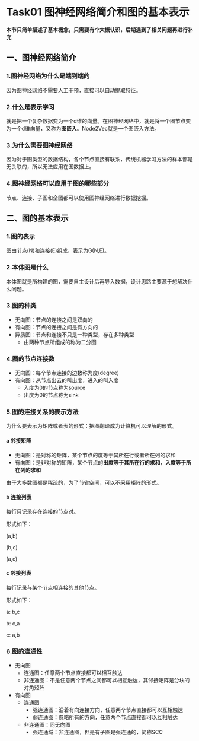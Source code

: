 # Task01 图神经网络简介和图的基本表示
**本节只简单描述了基本概念，只需要有个大概认识，后期遇到了相关问题再进行补充**
## 一、图神经网络简介
### 1.图神经网络为什么是端到端的
因为图神经网络不需要人工干预，直接可以自动提取特征。
### 2.什么是表示学习
就是把一个复杂数据变为一个d维的向量。在图神经网络中，就是将一个图节点变为一个d维向量，又称为**图嵌入**。Node2Vec就是一个图嵌入方法。
### 3.为什么需要图神经网络
因为对于图类型的数据结构，各个节点直接有联系，传统机器学习方法的样本都是无关联的，所以无法应用在图数据上。
### 4.图神经网络可以应用于图的哪些部分
节点、连接、子图和全图都可以使用图神经网络进行数据挖掘。
## 二、图的基本表示
### 1.图的表示
图由节点(N)和连接(E)组成，表示为G(N,E)。
### 2.本体图是什么
本体图就是所构建的图，需要自主设计后再导入数据，设计思路主要源于想解决什么问题。
### 3.图的种类
- 无向图：节点的连接之间是双向的
- 有向图：节点的连接之间是有方向的
- 异质图：节点和连接不只是一种类型，存在多种类型
  - 由两种节点所组成的称为二分图

### 4.图的节点连接数
- 无向图：每个节点连接的边数称为度(degree)
- 有向图：从节点出去的叫出度，进入的叫入度
  - 入度为0的节点称为source
  - 出度为0的节点称为sink

### 5.图的连接关系的表示方法
为什么要表示为矩阵或者表的形式：把图翻译成为计算机可以理解的形式。
#### a 邻接矩阵
- 无向图：是对称的矩阵，某个节点的度等于其所在行或者所在列的求和
- 有向图：是非对称的矩阵，某个节点的**出度等于其所在行的求和**，**入度等于所在列的求和**

由于大多数图都是稀疏的，为了节省空间，可以不采用矩阵的形式。
#### b 连接列表
每行只记录存在连接的节点对。

形式如下：

(a,b)

(b,c)

(a,c)
#### c 邻接列表
每行记录与某个节点相连接的其他节点。

形式如下：

a: b,c

b: c,a

c: a,b
### 6.图的连通性
- 无向图
  - 连通图：任意两个节点直接都可以相互触达
  - 非连通图：不是任意两个节点之间都可以相互触达，其邻接矩阵是分块的对角矩阵
- 有向图
  - 连通图
    - 强连通图：沿着有向连接方向，任意两个节点直接都可以互相触达
    - 弱连通图：忽略所有的方向，任意两个节点直接都可以互相触达
  - 非连通图：同无向图
    - 强连通域：非连通图，但是有子图是强连通的，简称SCC
